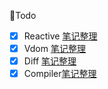 📝Todo
- [x] Reactive [笔记整理](http://blog.hasakei66.com/views/vue-guide/reactive.html)
- [x] Vdom [笔记整理](http://blog.hasakei66.com/views/vue-guide/vdom-diff.html#_1-%E4%BB%80%E4%B9%88%E6%98%AF%E8%99%9A%E6%8B%9Fdom)
- [x] Diff [笔记整理](http://blog.hasakei66.com/views/vue-guide/vdom-diff.html#_1%EF%B8%8F%E2%83%A3diff%E7%AE%97%E6%B3%95)
- [x] Compiler[笔记整理](http://blog.hasakei66.com/views/vue-guide/compiler.html)